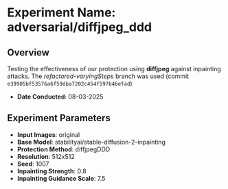 # Experiment Name: adversarial/diffjpeg_ddd

## Overview
Testing the effectiveness of our protection using **diffjpeg** against inpainting attacks. The *refactored-varyingSteps* branch was used (commit `e39905bf53576a6f59dba7202c454f597b46efad`)

- **Date Conducted**: 08-03-2025

## Experiment Parameters

- **Input Images**: original
- **Base Model**: stabilityai/stable-diffusion-2-inpainting
- **Protection Method**: diffjpegDDD
- **Resolution**: 512x512
- **Seed**: 1007
- **Inpainting Strength**: 0.8
- **Inpainting Guidance Scale**: 7.5
